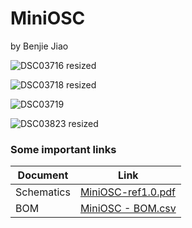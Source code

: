 # MiniOSC
by Benjie Jiao

![DSC03716 resized](https://user-images.githubusercontent.com/5189714/144732322-b44c964f-1781-4c37-bf1b-4cb2dd1748f6.jpg)

![DSC03718 resized](https://user-images.githubusercontent.com/5189714/144732326-1a90a385-4de7-4f78-8c21-f58177a4f3d0.jpg)

![DSC03719](https://user-images.githubusercontent.com/5189714/144732331-a0d2ff27-af7c-4ac7-9ead-3b4acfe72de3.jpg)

![DSC03823 resized](https://user-images.githubusercontent.com/5189714/144732334-2ea9b254-dfcb-4250-980c-ec5ecda9a863.jpg)


### Some important links
| Document | Link |
| -  | -  |
| Schematics | [MiniOSC-ref1.0.pdf](https://github.com/benjiaomodular/MiniOSC/raw/master/PDF/MiniOSC-rev1.0.pdf) |
| BOM | [MiniOSC - BOM.csv](https://raw.githubusercontent.com/benjiaomodular/MiniOSC/master/Fabrication/MiniOSC-rev1.1/MiniOSC%20-%20BOM.csv) |
